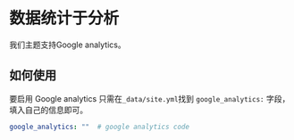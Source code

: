 # 数据统计于分析

我们主题支持Google analytics。

## 如何使用

要启用 Google analytics 只需在`_data/site.yml`找到 `google_analytics:` 字段，填入自己的信息即可。

```yaml
google_analytics: ""  # google analytics code
```